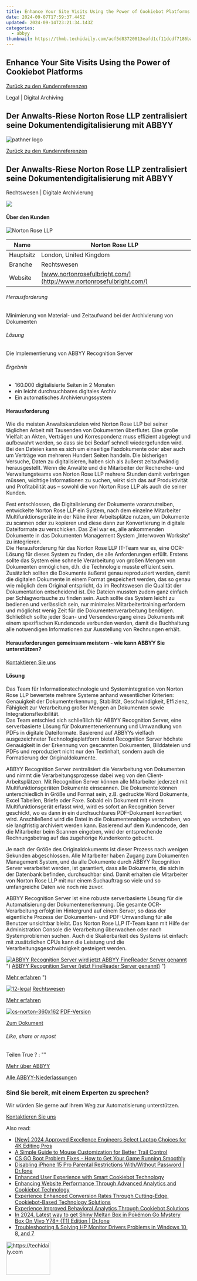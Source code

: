 ```yaml
---
title: Enhance Your Site Visits Using the Power of Cookiebot Platforms
date: 2024-09-07T17:59:37.445Z
updated: 2024-09-14T23:21:34.143Z
categories:
  - abbyy
thumbnail: https://thmb.techidaily.com/acf5d83720813eafd1cf11dcdf7186bac5b4ef33c78d797b177e528ae8e24bb4.jpg
---
```


## Enhance Your Site Visits Using the Power of Cookiebot Platforms

[Zurück zu den Kundenreferenzen](https://tools.techidaily.com/abbyy/products/)

Legal | Digital Archiving

## Der Anwalts-Riese Norton Rose LLP zentralisiert seine Dokumentendigitalisierung mit ABBYY

![pathner logo](https://content.abbyy.com/-/media/project/abbyy/abbyy/logos-white/de/70301.png?h=40&iar=0&w=120)

[Zurück zu den Kundenreferenzen](https://tools.techidaily.com/abbyy/products/)

## Der Anwalts-Riese Norton Rose LLP zentralisiert seine Dokumentendigitalisierung mit ABBYY

Rechtswesen | Digitale Archivierung 

![](https://static1.abbyy.com/abbyycommedia/14891/cs-norton-556x303.jpg) 

#### Über den Kunden

![Norton Rose LLP](https://static4.abbyy.com/abbyycommedia/14698/nortonrose_logo.gif) 

| Name      | Norton Rose LLP                                                     |
| --------- | ------------------------------------------------------------------- |
| Hauptsitz | London, United Kingdom                                              |
| Branche   | Rechtswesen                                                         |
| Website   | [www.nortonrosefulbright.com/](http://www.nortonrosefulbright.com/) |

###### Herausforderung

Minimierung von Material- und Zeitaufwand bei der Archivierung von Dokumenten  

###### Lösung

Die Implementierung von ABBYY Recognition Server  

###### Ergebnis

* 160.000 digitalisierte Seiten in 2 Monaten
* ein leicht durchsuchbares digitales Archiv
* Ein automatisches Archivierungssystem

#### Herausforderung

Wie die meisten Anwaltskanzleien wird Norton Rose LLP bei seiner täglichen Arbeit mit Tausenden von Dokumenten überflutet. Eine große Vielfalt an Akten, Verträgen und Korrespondenz muss effizient abgelegt und aufbewahrt werden, so dass sie bei Bedarf schnell wiedergefunden wird. Bei den Dateien kann es sich um einseitige Faxdokumente oder aber auch um Verträge von mehreren Hundert Seiten handeln. Die bisherigen Versuche, Daten zu digitalisieren, haben sich als äußerst zeitaufwändig herausgestellt. Wenn die Anwälte und die Mitarbeiter der Recherche- und Verwaltungsteams von Norton Rose LLP mehrere Stunden damit verbringen müssen, wichtige Informationen zu suchen, wirkt sich das auf Produktivität und Profitabilität aus – sowohl die von Norton Rose LLP als auch die seiner Kunden.

Fest entschlossen, die Digitalisierung der Dokumente voranzutreiben, entwickelte Norton Rose LLP ein System, nach dem einzelne Mitarbeiter Multifunktionsgeräte in der Nähe ihrer Arbeitsplätze nutzen, um Dokumente zu scannen oder zu kopieren und diese dann zur Konvertierung in digitale Dateiformate zu verschicken. Das Ziel war es, alle ankommenden Dokumente in das Dokumenten Management System „Interwoven Worksite“ zu integrieren.  
Die Herausforderung für das Norton Rose LLP IT-Team war es, eine OCR-Lösung für dieses System zu finden, die alle Anforderungen erfüllt. Erstens sollte das System eine schnelle Verarbeitung von großen Mengen von Dokumenten ermöglichen, d.h. die Technologie musste effizient sein. Zusätzlich sollten die Dokumente äußerst genau reproduziert werden, damit die digitalen Dokumente in einem Format gespeichert werden, das so genau wie möglich dem Original entspricht, da im Rechtswesen die Qualität der Dokumentation entscheidend ist. Die Dateien mussten zudem ganz einfach per Schlagwortsuche zu finden sein. Auch sollte das System leicht zu bedienen und verlässlich sein, nur minimales Mitarbeitertraining erfordern und möglichst wenig Zeit für die Dokumentenverarbeitung benötigen. Schließlich sollte jeder Scan- und Versendevorgang eines Dokuments mit einem spezifischen Kundencode verbunden werden, damit die Buchhaltung alle notwendigen Informationen zur Ausstellung von Rechnungen erhält.

#### Herausforderungen gemeinsam meistern - wie kann ABBYY Sie unterstützen?  

[Kontaktieren Sie uns](https://tools.techidaily.com/abbyy/products/) 

#### Lösung

Das Team für Informationstechnologie und Systemintegration von Norton Rose LLP bewertete mehrere Systeme anhand wesentlicher Kriterien: Genauigkeit der Dokumenterkennung, Stabilität, Geschwindigkeit, Effizienz, Fähigkeit zur Verarbeitung großer Mengen an Dokumenten sowie Integrationsflexibilität.  
Das Team entschied sich schließlich für ABBYY Recognition Server, eine serverbasierte Lösung für Dokumentenerkennung und Umwandlung von PDFs in digitale Dateiformate. Basierend auf ABBYYs vielfach ausgezeichneter Technologieplattform bietet Recognition Server höchste Genauigkeit in der Erkennung von gescannten Dokumenten, Bilddateien und PDFs und reproduziert nicht nur den Textinhalt, sondern auch die Formatierung der Originaldokumente.

ABBYY Recognition Server zentralisiert die Verarbeitung von Dokumenten und nimmt die Verarbeitungsprozesse dabei weg von den Client-Arbeitsplätzen. Mit Recognition Server können alle Mitarbeiter jederzeit mit Multifunktionsgeräten Dokumente einscannen. Die Dokumente können unterschiedlich in Größe und Format sein, z.B. gedruckte Word Dokumente, Excel Tabellen, Briefe oder Faxe. Sobald ein Dokument mit einem Multifunktionsgerät erfasst wird, wird es sofort an Recognition Server geschickt, wo es dann in ein durchsuchbares PDF-Dokument konvertiert wird. Anschließend wird die Datei in die Dokumentenablage verschoben, wo sie langfristig archiviert werden kann. Basierend auf dem Kundencode, den die Mitarbeiter beim Scannen eingeben, wird der entsprechende Rechnungsbetrag auf das zugehörige Kundenkonto gebucht.

Je nach der Größe des Originaldokuments ist dieser Prozess nach wenigen Sekunden abgeschlossen. Alle Mitarbeiter haben Zugang zum Dokumenten Management System, und da alle Dokumente durch ABBYY Recognition Server verarbeitet werden, ist garantiert, dass alle Dokumente, die sich in der Datenbank befinden, durchsuchbar sind. Damit erhalten die Mitarbeiter von Norton Rose LLP mit nur einem Suchauftrag so viele und so umfangreiche Daten wie noch nie zuvor.

ABBYY Recognition Server ist eine robuste serverbasierte Lösung für die Automatisierung der Dokumentenerkennung. Die gesamte OCR-Verarbeitung erfolgt im Hintergrund auf einem Server, so dass der eigentliche Prozess der Dokumenten- und PDF-Umwandlung für alle Benutzer unsichtbar bleibt. Das Norton Rose LLP IT-Team kann mit Hilfe der Administration Console die Verarbeitung überwachen oder nach Systemproblemen suchen. Auch die Skalierbarkeit des Systems ist einfach: mit zusätzlichen CPUs kann die Leistung und die Verarbeitungsgeschwindigkeit gesteigert werden.

[![ABBYY Recognition Server wird jetzt ABBYY FineReader Server genannt](https://static4.abbyy.com/abbyycommedia/20638/11-frs-casepreview.jpg)](https://tools.techidaily.com/abbyy/products/) ") [ABBYY Recognition Server (jetzt FineReader Server genannt)](https://tools.techidaily.com/abbyy/products/) ") 

[Mehr erfahren](https://tools.techidaily.com/abbyy/products/) ") 

[![12-legal](https://static2.abbyy.com/abbyycommedia/14362/12-legal.jpg)](https://tools.techidaily.com/abbyy/products/) [Rechtswesen](https://tools.techidaily.com/abbyy/products/) 

[Mehr erfahren](https://tools.techidaily.com/abbyy/products/) 

[![cs-norton-360x162](https://static5.abbyy.com/abbyycommedia/14890/cs-norton-360x162.jpg)](https://static4.abbyy.com/abbyycommedia/6141/cs%5Fnorton%5Frose%5Frs%5Fd.pdf "PDF-Version") [PDF-Version](https://static4.abbyy.com/abbyycommedia/6141/cs%5Fnorton%5Frose%5Frs%5Fd.pdf "PDF-Version") 

[Zum Dokument](https://static4.abbyy.com/abbyycommedia/6141/cs%5Fnorton%5Frose%5Frs%5Fd.pdf "PDF-Version") 

###### Like, share or repost

Teilen  True ?  : "" 

[Mehr über ABBYY](https://tools.techidaily.com/abbyy/products/) 

[Alle ABBYY-Niederlassungen](https://tools.techidaily.com/abbyy/products/) 

### Sind Sie bereit, mit einem Experten zu sprechen?

Wir würden Sie gerne auf Ihrem Weg zur Automatisierung unterstützen.

[Kontaktieren Sie uns](https://tools.techidaily.com/abbyy/products/)

<ins class="adsbygoogle"
     style="display:block"
     data-ad-format="autorelaxed"
     data-ad-client="ca-pub-7571918770474297"
     data-ad-slot="1223367746"></ins>

<ins class="adsbygoogle"
     style="display:block"
     data-ad-client="ca-pub-7571918770474297"
     data-ad-slot="8358498916"
     data-ad-format="auto"
     data-full-width-responsive="true"></ins>

<span class="atpl-alsoreadstyle">Also read:</span>
<div><ul>
<li><a href="https://fox-access.techidaily.com/new-2024-approved-excellence-engineers-select-laptop-choices-for-4k-editing-pros/"><u>[New] 2024 Approved Excellence Engineers Select Laptop Choices for 4K Editing Pros</u></a></li>
<li><a href="https://win11.techidaily.com/a-simple-guide-to-mouse-customization-for-better-trail-control/"><u>A Simple Guide to Mouse Customization for Better Trail Control</u></a></li>
<li><a href="https://win-blog.techidaily.com/cs-go-boot-problem-fixes-how-to-get-your-game-running-smoothly/"><u>CS GO Boot Problem Fixes - How to Get Your Game Running Smoothly</u></a></li>
<li><a href="https://iphone-unlock.techidaily.com/disabling-iphone-15-pro-parental-restrictions-withwithout-password-drfone-by-drfone-ios/"><u>Disabling iPhone 15 Pro Parental Restrictions With/Without Password | Dr.fone</u></a></li>
<li><a href="https://discover-advanced.techidaily.com/enhanced-user-experience-with-smart-cookiebot-technology/"><u>Enhanced User Experience with Smart Cookiebot Technology</u></a></li>
<li><a href="https://discover-advanced.techidaily.com/enhancing-website-performance-through-advanced-analytics-and-cookiebot-technology/"><u>Enhancing Website Performance Through Advanced Analytics and Cookiebot Technology</u></a></li>
<li><a href="https://discover-advanced.techidaily.com/experience-enhanced-conversion-rates-through-cutting-edge-cookiebot-based-technology-solutions/"><u>Experience Enhanced Conversion Rates Through Cutting-Edge, Cookiebot-Based Technology Solutions</u></a></li>
<li><a href="https://discover-advanced.techidaily.com/experience-improved-behavioral-analytics-through-cookiebot-solutions/"><u>Experience Improved Behavioral Analytics Through Cookiebot Solutions</u></a></li>
<li><a href="https://change-location.techidaily.com/in-2024-latest-way-to-get-shiny-meltan-box-in-pokemon-go-mystery-box-on-vivo-y78plus-t1-edition-drfone-by-drfone-virtual-android/"><u>In 2024, Latest way to get Shiny Meltan Box in Pokémon Go Mystery Box On Vivo Y78+ (T1) Edition | Dr.fone</u></a></li>
<li><a href="https://win-amazing.techidaily.com/troubleshooting-and-solving-hp-monitor-drivers-problems-in-windows-10-8-and-7/"><u>Troubleshooting & Solving HP Monitor Drivers Problems in Windows 10, 8, and 7</u></a></li>
</ul></div>

<!-- affiliate ads begin -->
<a href="https://aligracehair.sjv.io/c/5597632/2135393/19272" target="_top" id="2135393">
  <img src="//a.impactradius-go.com/display-ad/19272-2135393" border="0" alt="https://techidaily.com" width="120" height="90"/>
</a>
<img height="0" width="0" src="https://aligracehair.sjv.io/i/5597632/2135393/19272" style="position:absolute;visibility:hidden;" border="0" />
<!-- affiliate ads end -->

